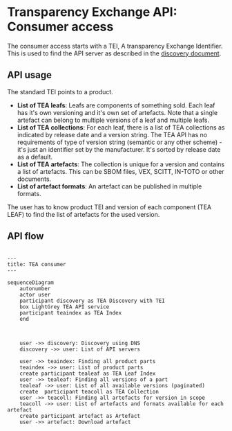 # Transparency Exchange API: Consumer access


The consumer access starts with a TEI, A transparency Exchange Identifier. This is used to find the API server as 
described in the [discovery document](/discovery/readme.md).

## API usage

The standard TEI points to a product.

- __List of TEA leafs__: Leafs are components of something sold. Each leaf has it's own versioning and it's own set of artefacts. Note that a single artefact can belong to multiple versions of a leaf and multiple leafs.
- __List of TEA collections__: For each leaf, there is a list of TEA collections as indicated by release date and a version string. The TEA API has no requirements of type of version string (semantic or any other scheme) - it's just an identifier set by the manufacturer. It's sorted by release date as a default.
- __List of TEA artefacts__: The collection is unique for a version and contains a list of artefacts. This can be SBOM files, VEX, SCITT, IN-TOTO or other documents.
- __List of artefact formats__: An artefact can be published in multiple formats.

The user has to know product TEI and version of each component (TEA LEAF) to find the list of artefacts for the used version.

## API flow

```mermaid

---
title: TEA consumer
---

sequenceDiagram
    autonumber
    actor user
    participant discovery as TEA Discovery with TEI
    box LightGrey TEA API service
    participant teaindex as TEA Index
    end
   
  

    user ->> discovery: Discovery using DNS
    discovery ->> user: List of API servers

    user ->> teaindex: Finding all product parts
    teaindex ->> user: List of product parts
    create participant tealeaf as TEA Leaf Index
    user ->> tealeaf: Finding all versions of a part
    tealeaf ->> user: List of all available versions (paginated)
    create  participant teacoll as TEA Collection
    user ->> teacoll: Finding all artefacts for version in scope
    teacoll ->> user: List of artefacts and formats available for each artefact
    create participant artefact as Artefact
    user ->> artefact: Download artefact



```
